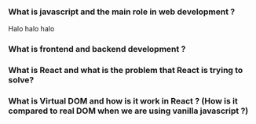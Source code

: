 ### What is javascript and the main role in web development ?

Halo halo halo

### What is frontend and backend development ?

### What is React and what is the problem that React is trying to solve?

### What is Virtual DOM and how is it work in React ? (How is it compared to real DOM when we are using vanilla javascript ?)
